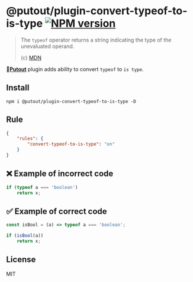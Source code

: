 # @putout/plugin-convert-typeof-to-is-type [![NPM version][NPMIMGURL]][NPMURL]

[NPMIMGURL]: https://img.shields.io/npm/v/@putout/plugin-convert-typeof-to-is-type.svg?style=flat&longCache=true
[NPMURL]: https://npmjs.org/package/@putout/plugin-convert-typeof-to-is-type "npm"

> The `typeof` operator returns a string indicating the type of the unevaluated operand.
>
> (c) [MDN](https://developer.mozilla.org/en-US/docs/Web/JavaScript/Reference/Operators/typeof)

🐊[**Putout**](https://github.com/coderaiser/putout) plugin adds ability to convert `typeof` to `is type`.

## Install

```
npm i @putout/plugin-convert-typeof-to-is-type -D
```

## Rule

```json
{
    "rules": {
        "convert-typeof-to-is-type": "on"
    }
}
```

## ❌ Example of incorrect code

```js
if (typeof a === 'boolean')
    return x;
```

## ✅ Example of correct code

```js
const isBool = (a) => typeof a === 'boolean';

if (isBool(a))
    return x;
```

## License

MIT
